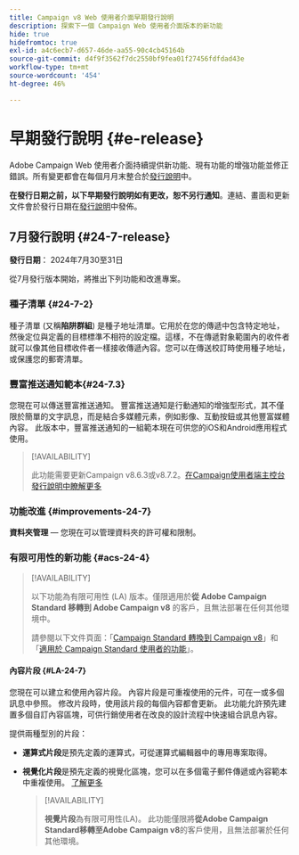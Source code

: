 ```yaml
---
title: Campaign v8 Web 使用者介面早期發行說明
description: 探索下一個 Campaign Web 使用者介面版本的新功能
hide: true
hidefromtoc: true
exl-id: a4c6ecb7-d657-46de-aa55-90c4cb45164b
source-git-commit: d4f9f3562f7dc2550bf9fea01f27456fdfdad43e
workflow-type: tm+mt
source-wordcount: '454'
ht-degree: 46%

---
```


# 早期發行說明 {#e-release}

Adobe Campaign Web 使用者介面持續提供新功能、現有功能的增強功能並修正錯誤。所有變更都會在每個月月末整合於[發行說明](release-notes.md)中。

**在發行日期之前，以下早期發行說明如有更改，恕不另行通知**。連結、畫面和更新文件會於發行日期在[發行說明](release-notes.md)中發佈。

## 7月發行說明 {#24-7-release}

**發行日期**： 2024年7月30至31日

從7月發行版本開始，將推出下列功能和改進專案。

### 種子清單 {#24-7-2}

種子清單 (又稱&#x200B;**陷阱群組**) 是種子地址清單。它用於在您的傳遞中包含特定地址，然後定位與定義的目標標準不相符的設定檔。這樣，不在傳遞對象範圍內的收件者就可以像其他目標收件者一樣接收傳遞內容。您可以在傳送校訂時使用種子地址，或保護您的郵寄清單。

### 豐富推送通知範本{#24-7.3}

您現在可以傳送豐富推送通知。 豐富推送通知是行動通知的增強型形式，其不僅限於簡單的文字訊息，而是結合多媒體元素，例如影像、互動按鈕或其他豐富媒體內容。 此版本中，豐富推送通知的一組範本現在可供您的iOS和Android應用程式使用。

>[!AVAILABILITY]
>
>此功能需要更新Campaign v8.6.3或v8.7.2。[在Campaign使用者端主控台發行說明中瞭解更多](https://experienceleague.adobe.com/en/docs/campaign/campaign-v8/releases/release-notes)


### 功能改進 {#improvements-24-7}

**資料夾管理** — 您現在可以管理資料夾的許可權和限制。

### 有限可用性的新功能 {#acs-24-4}

>[!AVAILABILITY]
>
>以下功能為有限可用性 (LA) 版本。僅限適用於&#x200B;**從 Adobe Campaign Standard 移轉到 Adobe Campaign v8** 的客戶，且無法部署在任何其他環境中。
>
>請參閱以下文件頁面：「[Campaign Standard 轉換到 Campaign v8](../rn/acs-migration.md)」和「[適用於 Campaign Standard 使用者的功能](https://experienceleague.adobe.com/docs/experience-cloud/campaign/campaign-standard-migration-home.html?lang=zh-Hant)」。

#### 內容片段 {#LA-24-7}

您現在可以建立和使用內容片段。 內容片段是可重複使用的元件，可在一或多個訊息中參照。 修改片段時，使用該片段的每個內容都會更新。 此功能允許預先建置多個自訂內容區塊，可供行銷使用者在改良的設計流程中快速組合訊息內容。

提供兩種型別的片段：

* **運算式片段**&#x200B;是預先定義的運算式，可從運算式編輯器中的專用專案取得。
* **視覺化片段**&#x200B;是預先定義的視覺化區塊，您可以在多個電子郵件傳遞或內容範本中重複使用。 [了解更多](../email/fragments.md)

  >[!AVAILABILITY]
  >
  >**視覺片段**&#x200B;為有限可用性(LA)。 此功能僅限將&#x200B;**從Adobe Campaign Standard移轉至Adobe Campaign v8**&#x200B;的客戶使用，且無法部署於任何其他環境。
